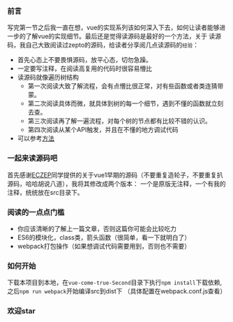 ### 前言
写完第一节之后我一直在想，vue的实现系列该如何深入下去，如何让读者能够进一步的了解vue的实现细节。最后还是觉得读源码是最好的一个方法，关于
读源码，我自己大致阅读过zepto的源码，给读者分享阅几点读源码的`经验`：<br>
* 首先心态上不要畏惧源码，放平心态，切勿急躁。
* 一定要写注释，在阅读高复用的代码时很容易懵比
* 读源码就像遍历树结构
    * 第一次阅读大致了解流程，会有点懵比很正常，对有些函数或者类连猜带蒙。    
    * 第二次阅读具体而微，就具体到树的每一个细节，遇到不懂的函数就立刻去查。
    * 第三次阅读再了解一遍流程，对每个树的节点都有比较不错的认识。
    * 第四次阅读从某个API触发，并且在不懂的地方调试代码<br>
* 可以参考[方法](http://blog.csdn.net/ilyfeng1314/article/details/7452326)
### 一起来读源码吧
首先感谢[ECZEP](https://github.com/ECIZEP)同学提供的关于vue1早期的源码（不要重复造轮子，不要重复扒源码，哈哈胡说八道），我将其修改成两个版本：
一个是原版无注释，一个有我的注释，统统放在src目录下。
### 阅读的一点点门槛
* 你应该清晰的了解上一篇文章，否则这篇你可能会比较吃力
* ES6的模块化，class类，箭头函数（很简单，看一下就明白了）
* webpack打包操作（如果想调试代码需要用到，否则也不需要）
### 如何开始
下载本项目到本地，在`vue-come-true-Second`目录下执行`npm install`下载依赖,之后`npm run webpack`开始编译src到dist下
（具体配置在webpack.conf.js查看）
### 欢迎star
